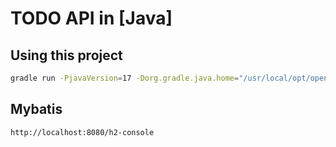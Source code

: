 # TODO API in [Java]

## Using this project

```bash
gradle run -PjavaVersion=17 -Dorg.gradle.java.home="/usr/local/opt/openjdk@17"
```

## Mybatis 

```bash
http://localhost:8080/h2-console
```